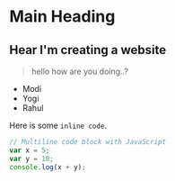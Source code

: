 # Main Heading
## Hear I'm creating a website
> hello how are you doing..?

- Modi
- Yogi
- Rahul

Here is some `inline code`.

```javascript
// Multiline code block with JavaScript
var x = 5;
var y = 10;
console.log(x + y);
```

